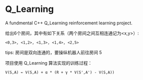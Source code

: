 # Q_Learning
A fundmental C++ Q_Learning reinforcement learning project.

给出6个房间，其中有如下关系（两个房间之间互相连通记为<x,y>）:

```
<0,3>, <1,2>, <1,3>, <1,4>, <2,5>
```

tips: 房间是双向连通的，要操纵机器人前往房间 5

项目使用 Q_Learning 算法实现的训练过程：

```
V(S,A) ← V(S,A) + α * (R + γ * V(S',A') - V(S,A))
```
